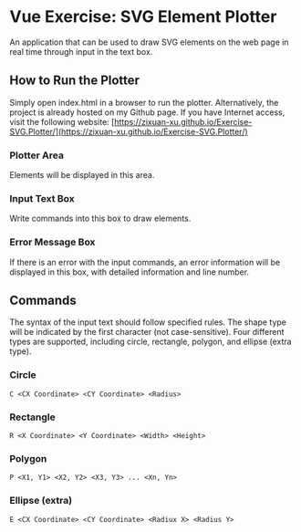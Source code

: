 # Vue Exercise: SVG Element Plotter

An application that can be used to draw SVG elements on the web page in real time through input in the text box.

## How to Run the Plotter

Simply open index.html in a browser to run the plotter. Alternatively, the project is already hosted on my Github page. If you have Internet access, visit the following website: [https://zixuan-xu.github.io/Exercise-SVG.Plotter/](https://zixuan-xu.github.io/Exercise-SVG.Plotter/)

### Plotter Area

Elements will be displayed in this area.

### Input Text Box

Write commands into this box to draw elements.

### Error Message Box

If there is an error with the input commands, an error information will be displayed in this box, with detailed information and line number.

## Commands

The syntax of the input text should follow specified rules. The shape type will be indicated by the first character (not case-sensitive). Four different types are supported, including circle, rectangle, polygon, and ellipse (extra type).

### Circle

```
C <CX Coordinate> <CY Coordinate> <Radius>
```

### Rectangle

```
R <X Coordinate> <Y Coordinate> <Width> <Height>
```

### Polygon

```
P <X1, Y1> <X2, Y2> <X3, Y3> ... <Xn, Yn>
```

### Ellipse (extra)

```
E <CX Coordinate> <CY Coordinate> <Radiux X> <Radius Y>
```


